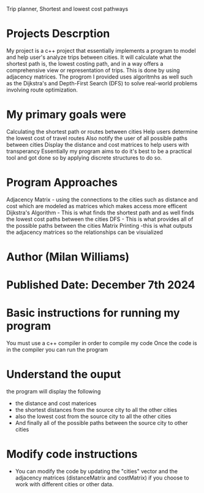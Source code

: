 Trip planner, Shortest and lowest cost pathways 
# Projects Descrption 
My project is a c++ project that essentially implements a program to model and help user's analyze trips between cities.
It will calculate what the shortest path is, the lowest costing path, and in a way offers a comprehensive view or representation of trips.
This is done by using adjacency matrices. The progrom I provided uses algoritmhs as well such as the Dijkstra's and Depth-First Search (DFS) to solve real-world problems involving route optimization.
# My primary goals were 
Calculating the shortest path or routes between cities 
Help users determine the lowest cost of travel routes
Also notify the user of all possible paths between cities 
Display the distance and cost matrices to help users with transperancy
Essentially my program aims to do it's best to be a practical tool and got done so by applying discrete structures to do so.
# Program Approaches 
Adjacency Matrix - using the connections to the cities such as distance and cost which are modeled as matrices which makes access more efficent 
Dijkstra's Algorithm - This is what finds the shortest path and as well finds the lowest cost paths between the cities
DFS - This is what provides all of the possible paths between the cities 
Matrix Printing -this is what outputs the adjacency matrices so the relationships can be visuialized

# Author (Milan Williams)
# Published Date: December 7th 2024

# Basic instructions for running my program 
You must use a c++ compiler in order to compile my code 
Once the code is in the compiler you can run the program 
# Understand the ouput 
the program will display the following
- the distance and cost materices
- the shortest distances from the source city to all the other cities
-  also the lowest cost from the source city to all the other cities
-  And finally all of the possible paths between the source city to other cities
# Modify code instructions 
- You can modify the code by updating the "cities" vector and the adjacency matrices (distanceMatrix and costMatrix) if you choose to work with different cities or other data.
